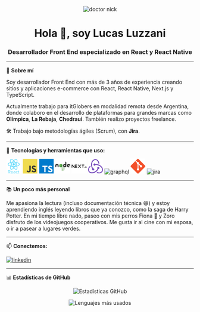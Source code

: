 <p align="center">
  <img src="https://user-images.githubusercontent.com/90403563/200921715-b41ed46a-b775-4bf0-9197-77f227024869.gif" alt="doctor nick" height="288" width="388"/>
</p>

<h1 align="center">Hola 👋, soy Lucas Luzzani</h1>
<h3 align="center">Desarrollador Front End especializado en React y React Native</h3>

---

🎯 **Sobre mí**

Soy desarrollador Front End con más de 3 años de experiencia creando sitios y aplicaciones e-commerce con React, React Native, Next.js y TypeScript.

Actualmente trabajo para itGlobers en modalidad remota desde Argentina, donde colaboro en el desarrollo de plataformas para grandes marcas como **Olímpica**, **La Rebaja**, **Chedraui**. También realizo proyectos freelance.

🛠️ Trabajo bajo metodologías ágiles (Scrum), con **Jira**.

---

💼 **Tecnologías y herramientas que uso:**

<p align="left">
  <img src="https://raw.githubusercontent.com/devicons/devicon/master/icons/react/react-original-wordmark.svg" alt="react" width="40" height="40"/>
  <img src="https://raw.githubusercontent.com/devicons/devicon/master/icons/javascript/javascript-original.svg" alt="javascript" width="40" height="40"/>
  <img src="https://raw.githubusercontent.com/devicons/devicon/master/icons/typescript/typescript-original.svg" alt="typescript" width="40" height="40"/>
  <img src="https://raw.githubusercontent.com/devicons/devicon/master/icons/nodejs/nodejs-original-wordmark.svg" alt="nodejs" width="40" height="40"/>
  <img src="https://raw.githubusercontent.com/devicons/devicon/master/icons/nextjs/nextjs-original-wordmark.svg" alt="nextjs" width="40" height="40"/>
  <img src="https://raw.githubusercontent.com/devicons/devicon/master/icons/redux/redux-original.svg" alt="redux" width="40" height="40"/>
  <img src="https://www.vectorlogo.zone/logos/graphql/graphql-icon.svg" alt="graphql" width="40" height="40"/>
  <img src="https://raw.githubusercontent.com/devicons/devicon/master/icons/git/git-original.svg" alt="git" width="40" height="40"/>
  <img src="https://www.vectorlogo.zone/logos/jira/jira-icon.svg" alt="jira" width="40" height="40"/>
</p>

---

📚 **Un poco más personal**

Me apasiona la lectura (incluso documentación técnica 😄) y estoy aprendiendo inglés leyendo libros que ya conozco, como la saga de Harry Potter. En mi tiempo libre nado, paseo con mis perros Fiona 🐶 y Zoro disfruto de los videojuegos cooperativos. Me gusta ir al cine con mi esposa, o ir a pasear a lugares verdes.

---

📫 **Conectemos:**

<a href="https://www.linkedin.com/in/lucas-luzzani-b4a0a4214/" target="_blank">
  <img src="https://raw.githubusercontent.com/rahuldkjain/github-profile-readme-generator/master/src/images/icons/Social/linked-in-alt.svg" alt="linkedin" height="30" width="40"/>
</a>

---

📊 **Estadísticas de GitHub**

<p align="center">
  <img src="https://github-readme-stats.vercel.app/api?username=luzzani&show_icons=true&locale=es" alt="Estadísticas GitHub" />
</p>

<p align="center">
  <img src="https://github-readme-stats.vercel.app/api/top-langs?username=luzzani&show_icons=true&locale=es&layout=compact" alt="Lenguajes más usados" />
</p>
